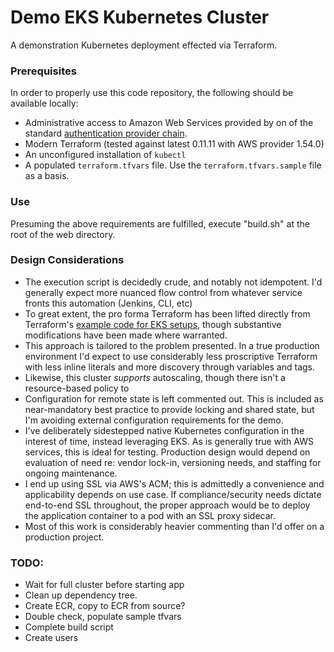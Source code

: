 # Demo EKS Kubernetes Cluster

A demonstration Kubernetes deployment effected via Terraform.

### Prerequisites

In order to properly use this code repository, the following should be available locally:
* Administrative access to Amazon Web Services provided by on of the standard [authentication provider chain](https://docs.aws.amazon.com/sdk-for-java/v1/developer-guide/credentials.html). 
* Modern Terraform (tested against latest 0.11.11 with AWS provider 1.54.0)
* An unconfigured installation of `kubectl`
* A populated `terraform.tfvars` file. Use the `terraform.tfvars.sample` file as a basis. 

### Use
Presuming the above requirements are fulfilled, execute "build.sh" at the root of the web directory. 

### Design Considerations
* The execution script is decidedly crude, and notably not idempotent. I'd generally expect more nuanced flow control from whatever service fronts this automation (Jenkins, CLI, etc)
* To great extent, the pro forma Terraform has been lifted directly from Terraform's [example code for EKS setups](https://learn.hashicorp.com/terraform/aws/eks-intro), though substantive modifications have been made where warranted. 
* This approach is tailored to the problem presented. In a true production environment I'd expect to use considerably less proscriptive Terraform with less inline literals and more discovery through variables and tags.
* Likewise, this cluster _supports_ autoscaling, though there isn't a resource-based policy to 
* Configuration for remote state is left commented out. This is included as near-mandatory best practice to provide locking and shared state, but I'm avoiding external configuration requirements for the demo. 
* I've deliberately sidestepped native Kubernetes configuration in the interest of time, instead leveraging EKS. As is generally true with AWS services, this is ideal for testing. Production design would depend on evaluation of need re: vendor lock-in, versioning needs, and staffing for ongoing maintenance.
* I end up using SSL via AWS's ACM; this is admittedly a convenience and applicability depends on use case. If compliance/security needs dictate end-to-end SSL throughout, the proper approach would be to deploy the application container to a pod with an SSL proxy sidecar. 
* Most of this work is considerably heavier commenting than I'd offer on a production project. 


### TODO: 
* Wait for full cluster before starting app
* Clean up dependency tree. 
* Create ECR, copy to ECR from source? 
* Double check, populate sample tfvars
* Complete build script
* Create users